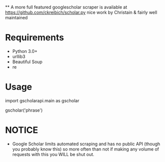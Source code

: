 ** A more full featured googlescholar scraper is available at https://github.com/ckreibich/scholar.py nice work by Christain & fairly well maintained


Requirements
============
- Python 3.0+
- urllib3
- Beautiful Soup
- re

Usage
=====
import gscholarapi.main as gscholar

gscholar('phrase')

NOTICE
======
- Google Scholar limits automated scraping and has no public API (though you probably know this) so more often than not if making any volume of requests with this you WILL be shut out.

